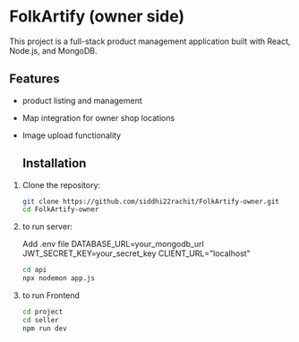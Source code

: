 # FolkArtify (owner side)

This project is a full-stack product management application built with React, Node.js, and MongoDB.

## Features

- product listing and management
- Map integration for owner shop locations
- Image upload functionality

  ## Installation

1. Clone the repository:

   ```bash
   git clone https://github.com/siddhi22rachit/FolkArtify-owner.git
   cd FolkArtify-owner
   
2. to run server:

   Add .env file
     DATABASE_URL=your_mongodb_url
     JWT_SECRET_KEY=your_secret_key
     CLIENT_URL="localhost"
    ```bash
    cd api
    npx nodemon app.js

4. to run Frontend
   
    ```bash
    cd project
    cd seller
    npm run dev


